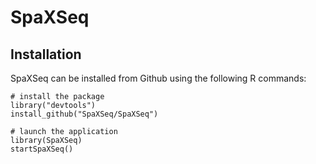 # SpaXSeq

## Installation

SpaXSeq can be installed from Github using the following R commands:
```
# install the package
library("devtools")
install_github("SpaXSeq/SpaXSeq")

# launch the application
library(SpaXSeq)
startSpaXSeq()
```
